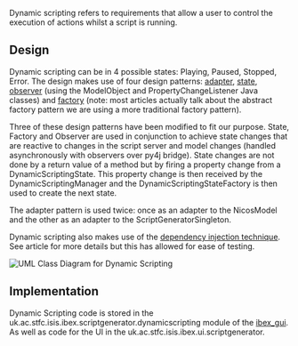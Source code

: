 Dynamic scripting refers to requirements that allow a user to control the execution of actions whilst a script is running.

## Design

Dynamic scripting can be in 4 possible states: Playing, Paused, Stopped, Error. The design makes use of four design patterns: [adapter](https://refactoring.guru/design-patterns/adapter), [state](https://sourcemaking.com/design_patterns/state), [observer](https://refactoring.guru/design-patterns/observer) (using the ModelObject and PropertyChangeListener Java classes) and [factory](https://refactoring.guru/design-patterns/factory-method) (note: most articles actually talk about the abstract factory pattern we are using a more traditional factory pattern).

Three of these design patterns have been modified to fit our purpose. State, Factory and Observer are used in conjunction to achieve state changes that are reactive to changes in the script server and model changes (handled asynchronously with observers over py4j bridge). State changes are not done by a return value of a method but by firing a property change from a DynamicScriptingState. This property change is then received by the DynamicScriptingManager and the DynamicScriptingStateFactory is then used to create the next state.

The adapter pattern is used twice: once as an adapter to the NicosModel and the other as an adapter to the ScriptGeneratorSingleton.

Dynamic scripting also makes use of the [dependency injection technique](https://www.freecodecamp.org/news/a-quick-intro-to-dependency-injection-what-it-is-and-when-to-use-it-7578c84fa88f/). See article for more details but this has allowed for ease of testing.

![UML Class Diagram for Dynamic Scripting](https://raw.githubusercontent.com/wiki/ISISComputingGroup/ibex_developers_manual/DynamicScripting.drawio.png)


## Implementation

Dynamic Scripting code is stored in the uk.ac.stfc.isis.ibex.scriptgenerator.dynamicscripting module of the [ibex_gui](https://github.com/ISISComputingGroup/ibex_gui). As well as code for the UI in the uk.ac.stfc.isis.ibex.ui.scriptgenerator.

